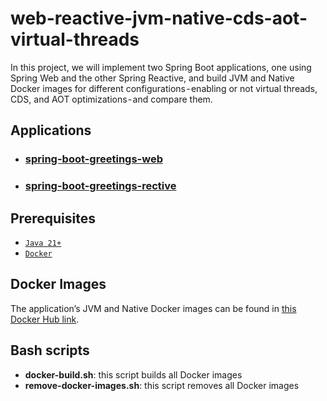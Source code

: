 # web-reactive-jvm-native-cds-aot-virtual-threads

In this project, we will implement two Spring Boot applications, one using Spring Web and the other Spring Reactive, and build JVM and Native Docker images for different configurations - enabling or not virtual threads, CDS, and AOT optimizations - and compare them.

## Applications

- ### [spring-boot-greetings-web](https://github.com/ivangfr/web-reactive-jvm-native-cds-aot-virtual-threads/tree/master/springboot-greetings-api-web)
- ### [spring-boot-greetings-rective](https://github.com/ivangfr/web-reactive-jvm-native-cds-aot-virtual-threads/tree/master/springboot-greetings-api-reactive)

## Prerequisites

- [`Java 21+`](https://www.oracle.com/java/technologies/downloads/#java21)
- [`Docker`](https://www.docker.com/)

## Docker Images

The application’s JVM and Native Docker images can be found in [this Docker Hub link](https://hub.docker.com/search?q=ivanfranchin).

## Bash scripts

- **docker-build.sh**: this script builds all Docker images
- **remove-docker-images.sh**: this script removes all Docker images
